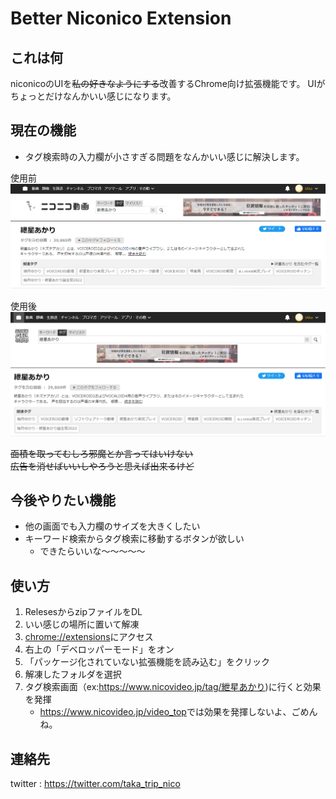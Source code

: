 # Better Niconico Extension

## これは何

niconicoのUIを~~私の好きなようにする~~改善するChrome向け拡張機能です。
UIがちょっとだけなんかいい感じになります。

## 現在の機能

- タグ検索時の入力欄が小さすぎる問題をなんかいい感じに解決します。

使用前
![使用前](/images/001_%E4%BD%BF%E7%94%A8%E5%89%8D.png)

使用後
![使用後](/images/001_%E4%BD%BF%E7%94%A8%E5%BE%8C.png)

~~面積を取ってむしろ邪魔とか言ってはいけない~~  
~~広告を消せばいいしやろうと思えば出来るけど~~

## 今後やりたい機能

- 他の画面でも入力欄のサイズを大きくしたい
- キーワード検索からタグ検索に移動するボタンが欲しい
    - できたらいいな～～～～～


## 使い方

1. RelesesからzipファイルをDL
1. いい感じの場所に置いて解凍
1. <chrome://extensions>にアクセス
1. 右上の「デベロッパーモード」をオン
1. 「パッケージ化されていない拡張機能を読み込む」をクリック
1. 解凍したフォルダを選択
1. タグ検索画面（ex:<https://www.nicovideo.jp/tag/紲星あかり>)に行くと効果を発揮
    - <https://www.nicovideo.jp/video_top>では効果を発揮しないよ、ごめんね。

## 連絡先

twitter : <https://twitter.com/taka_trip_nico>

